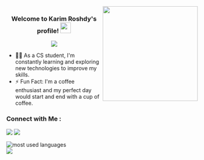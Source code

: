 <img width="250" align="right" src="https://c.tenor.com/_DOBjnGspYAAAAAM/code-coding.gif">

<h3 align="center">
  Welcome to Karim Roshdy's profile!
  <img src="https://media.giphy.com/media/hvRJCLFzcasrR4ia7z/giphy.gif" width="28">
</h3>

<!-- Typing SVG by DenverCoder1 - https://github.com/DenverCoder1/readme-typing-svg -->
<p align="center">
  <a href="https://github.com/DenverCoder1/readme-typing-svg"><img src="https://readme-typing-svg.herokuapp.com/?lines=Embedded-Software%20Engineer%20;Always%20learning%20new%20things&font=Fira%20Code&center=true&width=440&height=45&color=f75c7e&vCenter=true&size=22"></a>
</p> 


- 👨‍💻 As a CS student, I'm constantly learning and exploring new technologies to improve my skills.
- ⚡ Fun Fact: I'm a coffee enthusiast and my perfect day would start and end with a cup of coffee.



### Connect with Me :

<a href="https:https://www.linkedin.com/in/karim-roshdy-77313125b" target="_blank"><img src="https://img.shields.io/badge/-Karim%20roshdy-0077B5?style=for-the-badge&logo=Linkedin&logoColor=white"/></a>
<a href="https://t.me/Karim_Roshdy77" target="_blank"><img src="https://img.shields.io/badge/-Karim%20Roshdy-0077B5?style=for-the-badge&logo=Telegram&logoColor=white"/></a>







<img align="left" src="https://github-readme-stats.vercel.app/api/top-langs?username=karim91r&show_icons=true&locale=en&layout=compact&theme=radical" alt="most used languages" />
<br>
<a href="https://komarev.com/ghpvc/?username=karim91r&style=for-the-badge">
    <img src="https://komarev.com/ghpvc/?username=karim91r&style=for-the-badge">
</a>
